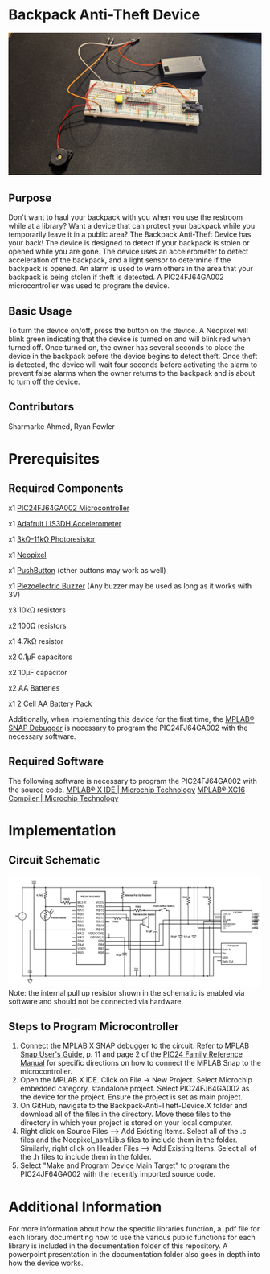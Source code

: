# Backpack Anti-Theft Device

![Device Image](images/device_image.jpg)

## Purpose
Don't want to haul your backpack with you when you use the restroom while at a library? Want a device that can protect your backpack while you temporarily leave it in a public area? The Backpack Anti-Theft Device has your back! The device is designed to detect if your backpack is stolen or opened while you are gone. The device uses an accelerometer to detect acceleration of the backpack, and a light sensor to determine if the backpack is opened. An alarm is used to warn others in the area that your backpack is being stolen if theft is detected. A PIC24FJ64GA002 microcontroller was used to program the device.

## Basic Usage
To turn the device on/off, press the button on the device. A Neopixel will blink green indicating that the device is turned on and will blink red when turned off. Once turned on, the owner has several seconds to place the device in the backpack before the device begins to detect theft. Once theft is detected, the device will wait four seconds before activating the alarm to prevent false alarms when the owner returns to the backpack and is about to turn off the device.

## Contributors
Sharmarke Ahmed, Ryan Fowler

# Prerequisites

## Required Components
x1 [PIC24FJ64GA002 Microcontroller](https://www.microchip.com/en-us/product/pic24fj64ga002)

x1 [Adafruit LIS3DH Accelerometer](https://www.adafruit.com/product/2809?gad_source=1&gclid=CjwKCAiAyp-sBhBSEiwAWWzTng758qFh1ccZYN-W3IYm0OJq4i9Z773qQTu2pqHoFSRisHBWtLSJjRoCa5QQAvD_BwE)

x1 [3kΩ-11kΩ Photoresistor](https://www.jameco.com/z/CDS001-8001-Jameco-ValuePro-Photocell-CdS-3-11K-Ohm-at-10lux-200K-at-0lux-100mW-150V_202403.html)

x1 [Neopixel](https://www.digikey.com/en/products/detail/sparkfun-electronics/COM-12986/5673799?utm_adgroup=&utm_source=google&utm_medium=cpc&utm_campaign=PMax%20Shopping_Product_Medium%20ROAS%20Categories&utm_term=&utm_content=&utm_id=go_cmp-20223376311_adg-_ad-__dev-c_ext-_prd-5673799_sig-CjwKCAiAyp-sBhBSEiwAWWzTnoZ-XQZx-TUwZwcwp1yn48JGT_trn6JN0JjBlwL91_PW0Zx3a_brgBoCnxAQAvD_BwE&gad_source=1&gclid=CjwKCAiAyp-sBhBSEiwAWWzTnoZ-XQZx-TUwZwcwp1yn48JGT_trn6JN0JjBlwL91_PW0Zx3a_brgBoCnxAQAvD_BwE)

x1 [PushButton](https://www.mouser.com/ProductDetail/SparkFun/COM-09190?qs=WyAARYrbSnYmfgv9mXV0oQ%3D%3D&mgh=1&gad_source=1&gclid=CjwKCAiAyp-sBhBSEiwAWWzTnofFgdtUWDP15f3rVGnVzY4zecxDPyJE231fVN6-uZd9ur5HnXz8WRoCOWAQAvD_BwE) (other buttons may work as well)

x1 [Piezoelectric Buzzer](https://www.digikey.com/en/products/detail/mallory-sonalert-products-inc./PK-26N04W-03VQ/5033696?utm_adgroup=&utm_source=google&utm_medium=cpc&utm_campaign=PMax%20Shopping_Product_Low%20ROAS%20Categories&utm_term=&utm_content=&utm_id=go_cmp-20243063506_adg-_ad-__dev-c_ext-_prd-5033696_sig-CjwKCAiAyp-sBhBSEiwAWWzTnjxWujHa4Asg7b3j2BlYIs90I1teDHXC8uVnKdqJyJu5TyBC-4aQiBoCYEAQAvD_BwE&gad_source=1&gclid=CjwKCAiAyp-sBhBSEiwAWWzTnjxWujHa4Asg7b3j2BlYIs90I1teDHXC8uVnKdqJyJu5TyBC-4aQiBoCYEAQAvD_BwE) (Any buzzer may be used as long as it works with 3V)

x3 10kΩ resistors

x2 100Ω resistors

x1 4.7kΩ resistor

x2 0.1µF capacitors

x2 10µF capacitor

x2 AA Batteries

x1 2 Cell AA Battery Pack

Additionally, when implementing this device for the first time, the [MPLAB® SNAP Debugger](https://www.microchip.com/en-us/development-tool/pg164100) is necessary to program the PIC24FJ64GA002 with the necessary software. 

## Required Software
The following software is necessary to program the PIC24FJ64GA002 with the source code.
[MPLAB® X IDE | Microchip Technology](https://www.microchip.com/en-us/tools-resources/develop/mplab-x-ide)
[MPLAB® XC16 Compiler | Microchip Technology](https://www.microchip.com/en-us/tools-resources/develop/mplab-xc-compilers/xc16)

# Implementation

## Circuit Schematic
![Circuit Schematic](images/circuitschematic.png)
Note: the internal pull up resistor shown in the schematic is enabled via software and should not be connected via hardware.

## Steps to Program Microcontroller

1. Connect the MPLAB X SNAP debugger to the circuit. Refer to [MPLAB Snap User's Guide](https://ww1.microchip.com/downloads/en/DeviceDoc/50002787C.pdf), p. 11 and page 2 of the [PIC24 Family Reference Manual](https://ww1.microchip.com/downloads/aemDocuments/documents/OTH/ProductDocuments/DataSheets/39881e.pdf) for specific directions on how to connect the MPLAB Snap to the microcontroller.
2. Open the MPLAB X IDE. Click on File -> New Project. Select Microchip embedded category, standalone project. Select PIC24FJ64GA002 as the device for the project. Ensure the project is set as main project.
3. On GitHub, navigate to the Backpack-Anti-Theft-Device.X folder and download all of the files in the directory. Move these files to the directory in which your project is stored on your local computer.
4. Right click on Source Files --> Add Existing Items. Select all of the .c files and the Neopixel_asmLib.s files to include them in the folder. Similarly, right click on Header Files --> Add Existing Items. Select all of the .h files to include them in the folder.
5. Select "Make and Program Device Main Target" to program the PIC24JF64GA002 with the recently imported source code.

# Additional Information
For more information about how the specific libraries function, a .pdf file for each library documenting how to use the various public functions for each library is included in the documentation folder of this repository. A powerpoint presentation in the documentation folder also goes in depth into how the device works.
